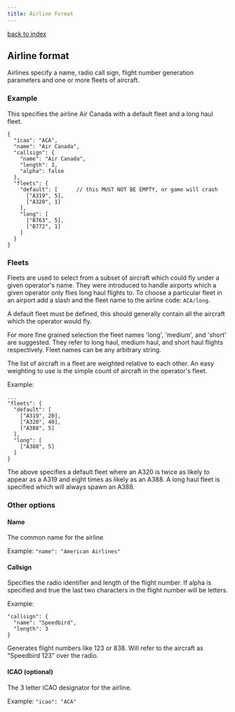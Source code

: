 ```yaml
---
title: Airline Format
---
```

[back to index](index.html)

## Airline format

Airlines specify a name, radio call sign, flight number generation
parameters and one or more fleets of aircraft.

###  Example

This specifies the airline Air Canada with a default fleet and a
long haul fleet.

```
{
  "icao": "ACA",
  "name": "Air Canada",
  "callsign": {
    "name": "Air Canada",
    "length": 3,
    "alpha": false
  },
  "fleets": {
    "default": [      // this MUST NOT BE EMPTY, or game will crash
      ["A319", 5],
      ["A320", 1]
    ],
    "long": [
      ["B763", 5],
      ["B772", 1]
    ]
  }
}
```

### Fleets

Fleets are used to select from a subset of aircraft which could fly
under a given operator's name.  They were introduced to handle airports
which a given operator only flies long haul flights to.  To choose a
particular fleet in an airport add a slash and the fleet name to the
airline code: `ACA/long`.

A default fleet must be defined, this should generally contain all the
aircraft which the operator would fly.

For more fine grained selection the fleet names 'long', 'medium', and 'short'
are suggested.  They refer to long haul, medium haul, and short haul
flights respectively.  Fleet names can be any arbitrary string.

The list of aircraft in a fleet are weighted relative to each other.
An easy weighting to use is the simple count of aircraft in the
operator's fleet.

Example:
```
...
"fleets": {
  "default": [
    ["A319", 20],
    ["A320", 40],
    ["A388", 5]
  ],
  "long": [
    ["A388", 5]
  ]
}
```

The above specifies a default fleet where an A320 is twice as likely
to appear as a A319 and eight times as likely as an A388.  A long
haul fleet is specified which will always spawn an A388.

### Other options

#### Name

The common name for the airline

Example: `"name": "American Airlines"`

#### Callsign

Specifies the radio identifier and length of the flight number.  If
alpha is specified and true the last two characters in the flight
number will be letters.

Example:
```
"callsign": {
  "name": "Speedbird",
  "length": 3
}
```

Generates flight numbers like 123 or 838.  Will refer to the aircraft
as "Speedbird 123" over the radio.

#### ICAO (optional)

The 3 letter ICAO designator for the airline.

Example: `"icao": "ACA"`
